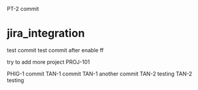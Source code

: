 PT-2 commit
# jira_integration
 test commit 
 test commit after enable ff

try to add more project PROJ-101


PHIG-1 commit
TAN-1 commit
TAN-1 another commit
TAN-2 testing
TAN-2 testing
